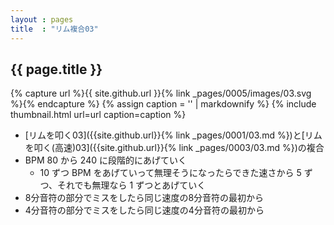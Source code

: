 ```yaml
---
layout : pages
title  : "リム複合03"
---
```


## {{ page.title }}

{% capture url %}{{ site.github.url }}{% link _pages/0005/images/03.svg %}{% endcapture %}
{% assign caption = '' | markdownify %}
{% include thumbnail.html url=url caption=caption %}

* [リムを叩く03]({{site.github.url}}{% link _pages/0001/03.md %})と[リムを叩く(高速)03]({{site.github.url}}{% link _pages/0003/03.md %})の複合
* BPM 80 から 240 に段階的にあげていく
  * 10 ずつ BPM をあげていって無理そうになったらできた速さから 5 ずつ、それでも無理なら 1 ずつとあげていく
* 8分音符の部分でミスをしたら同じ速度の8分音符の最初から
* 4分音符の部分でミスをしたら同じ速度の4分音符の最初から